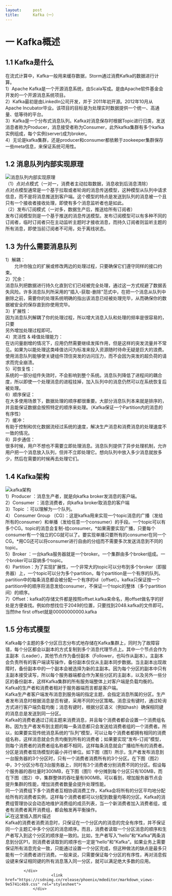 ```yaml
---
layout:     post
title:      Kafka（一）
---
```

<div id="article_content" class="article_content clearfix csdn-tracking-statistics" data-pid="blog" data-mod="popu_307" data-dsm="post">
								            <div id="content_views" class="markdown_views prism-atom-one-dark">
							<!-- flowchart 箭头图标 勿删 -->
							<svg xmlns="http://www.w3.org/2000/svg" style="display: none;"><path stroke-linecap="round" d="M5,0 0,2.5 5,5z" id="raphael-marker-block" style="-webkit-tap-highlight-color: rgba(0, 0, 0, 0);"></path></svg>
							<h1><a id="_Kafka_0"></a>一 Kafka概述</h1>
<h2><a id="11_Kafka_2"></a>1.1 Kafka是什么</h2>
<p>在流式计算中，Kafka一般用来缓存数据，Storm通过消费Kafka的数据进行计算。<br>
1）Apache Kafka是一个开源消息系统，由Scala写成。是由Apache软件基金会开发的一个开源消息系统项目。<br>
2）Kafka最初是由LinkedIn公司开发，并于	2011年初开源。2012年10月从Apache Incubator毕业。该项目的目标是为处理实时数据提供一个统一、高通量、低等待的平台。<br>
3）Kafka是一个分布式消息队列。Kafka对消息保存时根据Topic进行归类，发送消息者称为Producer，消息接受者称为Consumer，此外kafka集群有多个kafka实例组成，每个实例(server)成为broker。<br>
4）无论是kafka集群，还是producer和consumer都依赖于zookeeper集群保存一些meta信息，来保证系统可用性。</p>
<h2><a id="12__10"></a>1.2 消息队列内部实现原理</h2>
<p><img src="https://img-blog.csdn.net/20181011143916716?watermark/2/text/aHR0cHM6Ly9ibG9nLmNzZG4ubmV0L3dhbmdibzE5OTg=/font/5a6L5L2T/fontsize/400/fill/I0JBQkFCMA==/dissolve/70" alt="消息队列内部实现原理"><br>
（1）点对点模式（一对一，消费者主动拉取数据，消息收到后消息清除）<br>
点对点模型通常是一个基于拉取或者轮询的消息传送模型，这种模型从队列中请求信息，而不是将消息推送到客户端。这个模型的特点是发送到队列的消息被一个且只有一个接收者接收处理，即使有多个消息监听者也是如此。<br>
（2）发布/订阅模式（一对多，数据生产后，推送给所有订阅者）<br>
发布订阅模型则是一个基于推送的消息传送模型。发布订阅模型可以有多种不同的订阅者，临时订阅者只在主动监听主题时才接收消息，而持久订阅者则监听主题的所有消息，即使当前订阅者不可用，处于离线状态。</p>
<h2><a id="13__18"></a>1.3 为什么需要消息队列</h2>
<p>1）解耦：<br>
　　允许你独立的扩展或修改两边的处理过程，只要确保它们遵守同样的接口约束。<br>
2）冗余：<br>
消息队列把数据进行持久化直到它们已经被完全处理，通过这一方式规避了数据丢失风险。许多消息队列所采用的"插入-获取-删除"范式中，在把一个消息从队列中删除之前，需要你的处理系统明确的指出该消息已经被处理完毕，从而确保你的数据被安全的保存直到你使用完毕。<br>
3）扩展性：<br>
因为消息队列解耦了你的处理过程，所以增大消息入队和处理的频率是很容易的，只要<br>
另外增加处理过程即可。<br>
4）灵活性 &amp; 峰值处理能力：<br>
在访问量剧增的情况下，应用仍然需要继续发挥作用，但是这样的突发流量并不常见。如果为以能处理这类峰值访问为标准来投入资源随时待命无疑是巨大的浪费。使用消息队列能够使关键组件顶住突发的访问压力，而不会因为突发的超负荷的请求而完全崩溃。<br>
5）可恢复性：<br>
系统的一部分组件失效时，不会影响到整个系统。消息队列降低了进程间的耦合度，所以即使一个处理消息的进程挂掉，加入队列中的消息仍然可以在系统恢复后被处理。<br>
6）顺序保证：<br>
在大多使用场景下，数据处理的顺序都很重要。大部分消息队列本来就是排序的，并且能保证数据会按照特定的顺序来处理。（Kafka保证一个Partition内的消息的有序性）<br>
7）缓冲：<br>
有助于控制和优化数据流经过系统的速度，解决生产消息和消费消息的处理速度不一致的情况。<br>
8）异步通信：<br>
很多时候，用户不想也不需要立即处理消息。消息队列提供了异步处理机制，允许用户把一个消息放入队列，但并不立即处理它。想向队列中放入多少消息就放多少，然后在需要的时候再去处理它们。</p>
<h2><a id="14_Kafka_38"></a>1.4 Kafka架构</h2>
<p><img src="https://img-blog.csdn.net/20181011144301891?watermark/2/text/aHR0cHM6Ly9ibG9nLmNzZG4ubmV0L3dhbmdibzE5OTg=/font/5a6L5L2T/fontsize/400/fill/I0JBQkFCMA==/dissolve/70" alt="kafka架构"><br>
1）Producer ：消息生产者，就是向kafka broker发消息的客户端。<br>
2）Consumer ：消息消费者，向kafka broker取消息的客户端<br>
3）Topic ：可以理解为一个队列。<br>
4） Consumer Group （CG）：这是kafka用来实现一个topic消息的广播（发给所有的consumer）和单播（发给任意一个consumer）的手段。一个topic可以有多个CG。topic的消息会复制-给consumer。*如果需要实现广播，只要每个consumer有一个独立的CG就可以了。要实现单播只要所有的consumer在同一个CG。*用CG还可以将consumer进行自由的分组而不需要多次发送消息到不同的topic。<br>
5）Broker ：一台kafka服务器就是一个broker。一个集群由多个broker组成。一个broker可以容纳多个topic。<br>
6）Partition：为了实现扩展性，一个非常大的topic可以分布到多个broker（即服务器）上，一个topic可以分为多个partition，每个partition是一个有序的队列。partition中的每条消息都会被分配一个有序的id（offset）。kafka只保证按一个partition中的顺序将消息发给consumer，不保证一个topic的整体（多个partition间）的顺序。<br>
7）Offset：kafka的存储文件都是按照offset.kafka来命名，用offset做名字的好处是方便查找。例如你想找位于2049的位置，只要找到2048.kafka的文件即可。当然the first offset就是00000000000.kafka</p>
<h2><a id="15__49"></a>1.5 分布式模型</h2>
<p>Kafka每个主题的多个分区日志分布式地存储在Kafka集群上，同时为了故障容错，每个分区都会以副本的方式复制到多个消息代理节点上。其中一个节点会作为主副本（Leader），其他节点作为备份副本（Follower，也叫作从副本）。主副本会负责所有的客户端读写操作，备份副本仅仅从主副本同步数据。当主副本出现故障时，备份副本中的一个副本会被选择为新的主副本。因为每个分区的副本中只有主副本接受读写，所以每个服务器端都会作为某些分区的主副本，以及另外一些分区的备份副本，这样Kafka集群的所有服务端整体上对客户端是负载均衡的。<br>
Kafka的生产者和消费者相对于服务器端而言都是客户端。<br>
Kafka生产者客户端发布消息到服务端的指定主题，会指定消息所属的分区。生产者发布消息时根据消息是否有键，采用不同的分区策略。消息没有键时，通过轮询方式进行客户端负载均衡；消息有键时，根据分区语义（例如hash）确保相同键的消息总是发送到同一分区。<br>
Kafka的消费者通过订阅主题来消费消息，并且每个消费者都会设置一个消费组名称。因为生产者发布到主题的每一条消息都只会发送给消费者组的一个消费者。所以，如果要实现传统消息系统的“队列”模型，可以让每个消费者都拥有相同的消费组名称，这样消息就会负责均衡到所有的消费者；如果要实现“发布-订阅”模型，则每个消费者的消费者组名称都不相同，这样每条消息就会广播给所有的消费者。<br>
分区是消费者现场模型的最小并行单位。如下图（图1）所示，生产者发布消息到一台服务器的3个分区时，只有一个消费者消费所有的3个分区。在下图（图2）中，3个分区分布在3台服务器上，同时有3个消费者分别消费不同的分区。假设每个服务器的吞吐量时300MB，在下图（图1）中分摊到每个分区只有100MB，而在下图（图2）中，集群整体的吞吐量有900MB。可以看到，增加服务器节点会提升集群的性能，增加消费者数量会提升处理性能。<br>
同一个消费组下多个消费者互相协调消费工作，Kafka会将所有的分区平均地分配给所有的消费者实例，这样每个消费者都可以分配到数量均等的分区。Kafka的消费组管理协议会动态地维护消费组的成员列表，当一个新消费者加入消费者组，或者有消费者离开消费组，都会触发再平衡操作。<br>
<img src="https://img-blog.csdn.net/20181011150335848?watermark/2/text/aHR0cHM6Ly9ibG9nLmNzZG4ubmV0L3dhbmdibzE5OTg=/font/5a6L5L2T/fontsize/400/fill/I0JBQkFCMA==/dissolve/70" alt="在这里插入图片描述"><br>
Kafka的消费者消费消息时，只保证在一个分区内的消息的完全有序性，并不保证同一个主题汇中多个分区的消息顺序。而且，消费者读取一个分区消息的顺序和生产者写入到这个分区的顺序是一致的。比如，生产者写入“hello”和“Kafka”两条消息到分区P1，则消费者读取到的顺序也一定是“hello”和“Kafka”。如果业务上需要保证所有消息完全一致，只能通过设置一个分区完成，但这种做法的缺点是最多只能有一个消费者进行消费。一般来说，只需要保证每个分区的有序性，再对消息假设键来保证相同键的所有消息落入同一分区，就可以满足绝大多数的应用。</p>

            </div>
						<link href="https://csdnimg.cn/release/phoenix/mdeditor/markdown_views-9e5741c4b9.css" rel="stylesheet">
                </div>